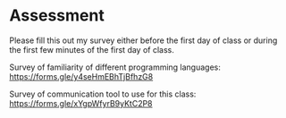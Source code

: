 # Assessment

Please fill this out my survey either before the first 
day of class or during the first few minutes of the first day of class.

Survey of familiarity of different programming languages: https://forms.gle/y4seHmEBhTjBfhzG8

Survey of communication tool to use for this class: https://forms.gle/xYgpWfyrB9yKtC2P8
